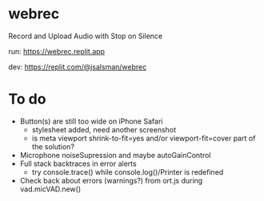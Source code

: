 # webrec
Record and Upload Audio with Stop on Silence

run: https://webrec.replit.app

dev: https://replit.com/@jsalsman/webrec

# To do
- Button(s) are still too wide on iPhone Safari
  - stylesheet added, need another screenshot
  - is meta viewport shrink-to-fit=yes and/or viewport-fit=cover part of the solution?
- Microphone noiseSupression and maybe autoGainControl
- Full stack backtraces in error alerts
  - try console.trace() while console.log()/Printer is redefined
- Check back about errors (warnings?) from ort.js during vad.micVAD.new()
